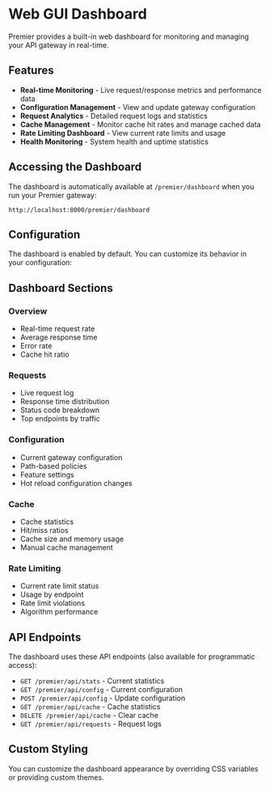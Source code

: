 # Web GUI Dashboard

Premier provides a built-in web dashboard for monitoring and managing your API gateway in real-time.

## Features

- **Real-time Monitoring** - Live request/response metrics and performance data
- **Configuration Management** - View and update gateway configuration
- **Request Analytics** - Detailed request logs and statistics
- **Cache Management** - Monitor cache hit rates and manage cached data
- **Rate Limiting Dashboard** - View current rate limits and usage
- **Health Monitoring** - System health and uptime statistics

## Accessing the Dashboard

The dashboard is automatically available at `/premier/dashboard` when you run your Premier gateway:

```
http://localhost:8000/premier/dashboard
```

## Configuration

The dashboard is enabled by default. You can customize its behavior in your configuration:
<!-- 
```yaml
premier:
  dashboard:
    enabled: true
    path: "/premier/dashboard"
    auth:
      enabled: false  # Set to true for authentication
      username: "admin"
      password: "secret"
``` -->

## Dashboard Sections

### Overview
- Real-time request rate
- Average response time
- Error rate
- Cache hit ratio

### Requests
- Live request log
- Response time distribution
- Status code breakdown
- Top endpoints by traffic

### Configuration
- Current gateway configuration
- Path-based policies
- Feature settings
- Hot reload configuration changes

### Cache
- Cache statistics
- Hit/miss ratios
- Cache size and memory usage
- Manual cache management

### Rate Limiting
- Current rate limit status
- Usage by endpoint
- Rate limit violations
- Algorithm performance

<!-- ## Security

For production deployments, enable authentication:

```yaml
premier:
  dashboard:
    auth:
      enabled: true
      username: "your-username"
      password: "your-secure-password"
``` -->

## API Endpoints

The dashboard uses these API endpoints (also available for programmatic access):

- `GET /premier/api/stats` - Current statistics
- `GET /premier/api/config` - Current configuration
- `POST /premier/api/config` - Update configuration
- `GET /premier/api/cache` - Cache statistics
- `DELETE /premier/api/cache` - Clear cache
- `GET /premier/api/requests` - Request logs

## Custom Styling

You can customize the dashboard appearance by overriding CSS variables or providing custom themes.